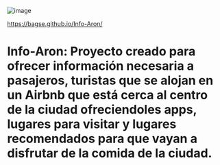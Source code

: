 ![image](https://user-images.githubusercontent.com/102260190/205988937-a244b872-d967-44a3-8ba4-35fae8c5df9d.png)

https://bagse.github.io/Info-Aron/

# Info-Aron: Proyecto creado para ofrecer información necesaria a pasajeros, turistas que se alojan en un Airbnb que está cerca al centro de la ciudad ofreciendoles apps, lugares para visitar y lugares recomendados para que vayan a disfrutar de la comida de la ciudad.
